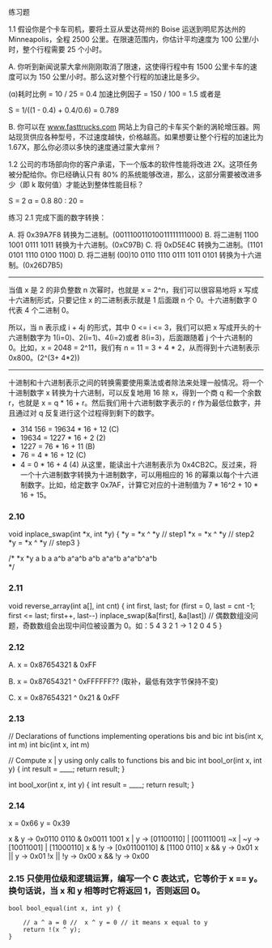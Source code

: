 练习题

1.1 假设你是个卡车司机，要将土豆从爱达荷州的 Boise 运送到明尼苏达州的 Minneapolis，全程 2500 公里。在限速范围内，你估计平均速度为 100 公里/小时，整个行程需要 25 个小时。

A. 你听到新闻说蒙大拿州刚刚取消了限速，这使得行程中有 1500 公里卡车的速度可以为 150 公里/小时。那么这对整个行程的加速比是多少。

(ɑ)耗时比例 = 10 / 25  = 0.4
加速比例因子 = 150 / 100 = 1.5 或者是 

S = 1/((1 - 0.4) + 0.4/0.6) =  0.789

B. 你可以在 www.fasttrucks.com 网站上为自己的卡车买个新的涡轮增压器。网站现货供应各种型号，不过速度越快，价格越高。如果想要让整个行程的加速比为 1.67X，那么你必须以多快的速度通过蒙大拿州？


1.2 公司的市场部向你的客户承诺，下一个版本的软件性能将改进 2X。这项任务被分配给你。你已经确认只有 80% 的系统能够改进，那么，这部分需要被改进多少（即 k 取何值）才能达到整体性能目标？

S = 2
ɑ = 0.8
80 : 20 = 


练习 2.1 完成下面的数字转换：

A. 将 0x39A7F8 转换为二进制。(001110011010011111111000)
B. 将二进制 1100 1001 0111 1011 转换为十六进制。(0xC97B)
C. 将 0xD5E4C 转换为二进制。(1101 0101 1110 0100 1100)
D. 将二进制 (00)10 0110 1110 0111 1011 0101 转换为十六进制。(0x26D7B5)

---
当值 x 是 2 的非负整数 n 次幂时，也就是 x = 2^n，我们可以很容易地将 x 写成十六进制形式，只要记住 x 的二进制表示就是 1 后面跟 n 个 0。十六进制数字 0 代表 4 个二进制 0。

所以，当 n 表示成 i + 4j 的形式，其中 0 <= i <= 3，我们可以把 x 写成开头的十六进制数字为 1(i=0)、2(i=1)、4(i=2)或者 8(i=3)，后面跟随着 j 个十六进制的 0。比如，x = 2048 = 2^11，我们有 n = 11 = 3 + 4 * 2，从而得到十六进制表示 0x800。(2^(3+ 4*2))

---

十进制和十六进制表示之间的转换需要使用乘法或者除法来处理一般情况。将一个十进制数字 x 转换为十六进制，可以反复地用 16 除 x，得到一个商 q 和一个余数 r，也就是 x = q * 16 + r。然后我们用十六进制数字表示的 r 作为最低位数字，并且通过对 q 反复进行这个过程得到剩下的数字。

-  314 156  =   19634 * 16 + 12 (C)
-   19634   =   1227 * 16 + 2 (2)
-   1227   = 76 * 16 + 11  (B)
-   76 = 4 * 16 + 12 (C)
-   4 = 0 * 16 + 4 (4)
从这里，能读出十六进制表示为 0x4CB2C。反过来，将一个十六进制数字转换为十进制数字，可以用相应的 16 的幂乘以每个十六进制数字。比如，给定数字 0x7AF，计算它对应的十进制值为 7 * 16^2 + 10 * 16 + 15。


### 2.10 
void inplace_swap(int *x, int *y) {
    *y = *x ^ *y    // step1
    *x = *x ^ *y    // step2
    *y = *x ^ *y    // step3
}

/*
    *x          *y
    a           b
    a           a^b
    a^a^b       a^b
    a^a^b   a^a^b^a^b   
*/

### 2.11

void reverse_array(int a[], int cnt) {
    int first, last;
    for (first = 0, last = cnt -1;
        first <= last;
        first++, last--)
        inplace_swap(&a[first], &a[last])
        // 偶数数组没问题，奇数数组会出现中间位被设置为 0。如：5 4 3 2 1 -> 1 2 0 4 5
}


### 2.12

A. x = 0x87654321 & 0xFF

B. x = 0x87654321 ^ 0xFFFFFF?? (取补，最低有效字节保持不变)

C. x = 0x87654321 ^ 0x21 & 0xFF

### 2.13 

// Declarations of functions implementing operations bis and bic
int bis(int x, int m)
int bic(int x, int m)

// Compute x | y using only calls to functions bis and bic
int bool_or(int x, int y) {
    int result = ____;
    return result;
}

int bool_xor(int x, int y) {
    int result = ____;
    return result;
}

### 2.14 

x = 0x66 y = 0x39

x & y -> 0x0110 0110 & 0x0011 1001
x | y -> [01100110] | [00111001]
~x | ~y -> [10011001] | [11000110]
x & !y -> [0x01100110] & [1100 0110]
x && y -> 0x01
x || y -> 0x01
!x || !y -> 0x00
x && !y   -> 0x00

### 2.15 只使用位级和逻辑运算，编写一个 C 表达式，它等价于 x == y。换句话说，当 x 和 y 相等时它将返回 1，否则返回 0。


```
bool bool_equal(int x, int y) {

    // a ^ a = 0 //  x ^ y = 0 // it means x equal to y
    return !(x ^ y);
} 

```